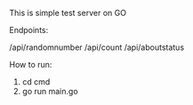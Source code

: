 This is simple test server on GO


Endpoints:

/api/randomnumber
/api/count
/api/aboutstatus

How to run:

1. cd cmd
2. go run main.go